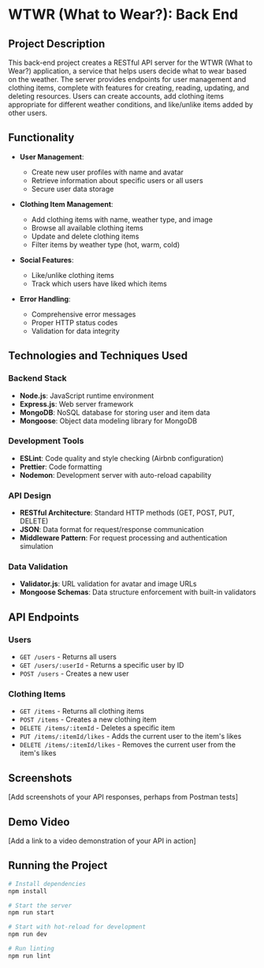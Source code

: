 # WTWR (What to Wear?): Back End

## Project Description

This back-end project creates a RESTful API server for the WTWR (What to Wear?) application, a service that helps users decide what to wear based on the weather. The server provides endpoints for user management and clothing items, complete with features for creating, reading, updating, and deleting resources. Users can create accounts, add clothing items appropriate for different weather conditions, and like/unlike items added by other users.

## Functionality

- **User Management**:

  - Create new user profiles with name and avatar
  - Retrieve information about specific users or all users
  - Secure user data storage

- **Clothing Item Management**:

  - Add clothing items with name, weather type, and image
  - Browse all available clothing items
  - Update and delete clothing items
  - Filter items by weather type (hot, warm, cold)

- **Social Features**:

  - Like/unlike clothing items
  - Track which users have liked which items

- **Error Handling**:
  - Comprehensive error messages
  - Proper HTTP status codes
  - Validation for data integrity

## Technologies and Techniques Used

### Backend Stack

- **Node.js**: JavaScript runtime environment
- **Express.js**: Web server framework
- **MongoDB**: NoSQL database for storing user and item data
- **Mongoose**: Object data modeling library for MongoDB

### Development Tools

- **ESLint**: Code quality and style checking (Airbnb configuration)
- **Prettier**: Code formatting
- **Nodemon**: Development server with auto-reload capability

### API Design

- **RESTful Architecture**: Standard HTTP methods (GET, POST, PUT, DELETE)
- **JSON**: Data format for request/response communication
- **Middleware Pattern**: For request processing and authentication simulation

### Data Validation

- **Validator.js**: URL validation for avatar and image URLs
- **Mongoose Schemas**: Data structure enforcement with built-in validators

## API Endpoints

### Users

- `GET /users` - Returns all users
- `GET /users/:userId` - Returns a specific user by ID
- `POST /users` - Creates a new user

### Clothing Items

- `GET /items` - Returns all clothing items
- `POST /items` - Creates a new clothing item
- `DELETE /items/:itemId` - Deletes a specific item
- `PUT /items/:itemId/likes` - Adds the current user to the item's likes
- `DELETE /items/:itemId/likes` - Removes the current user from the item's likes

## Screenshots

[Add screenshots of your API responses, perhaps from Postman tests]

## Demo Video

[Add a link to a video demonstration of your API in action]

## Running the Project

```bash
# Install dependencies
npm install

# Start the server
npm run start

# Start with hot-reload for development
npm run dev

# Run linting
npm run lint
```
